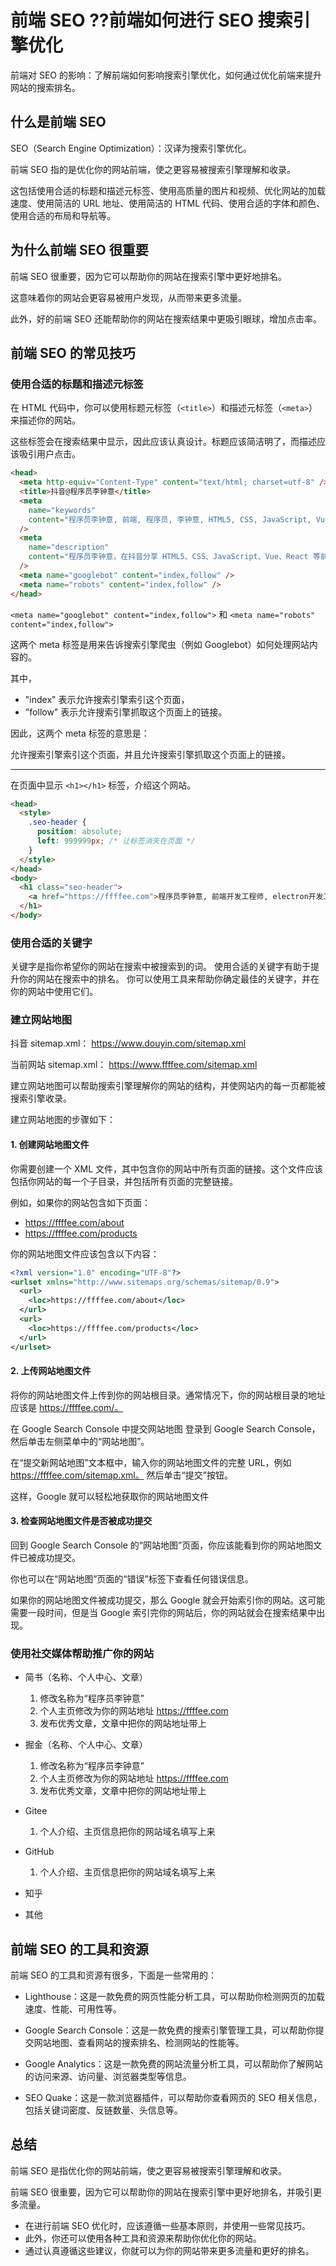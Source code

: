 # 前端 SEO ??前端如何进行 SEO 搜索引擎优化

前端对 SEO 的影响：了解前端如何影响搜索引擎优化，如何通过优化前端来提升网站的搜索排名。

## 什么是前端 SEO

SEO（Search Engine Optimization）：汉译为搜索引擎优化。

前端 SEO 指的是优化你的网站前端，使之更容易被搜索引擎理解和收录。

这包括使用合适的标题和描述元标签、使用高质量的图片和视频、优化网站的加载速度、使用简洁的 URL 地址、使用简洁的 HTML 代码、使用合适的字体和颜色、使用合适的布局和导航等。

## 为什么前端 SEO 很重要

前端 SEO 很重要，因为它可以帮助你的网站在搜索引擎中更好地排名。

这意味着你的网站会更容易被用户发现，从而带来更多流量。

此外，好的前端 SEO 还能帮助你的网站在搜索结果中更吸引眼球，增加点击率。

## 前端 SEO 的常见技巧

### 使用合适的标题和描述元标签

在 HTML 代码中，你可以使用标题元标签（`<title>`）和描述元标签（`<meta>`）来描述你的网站。

这些标签会在搜索结果中显示，因此应该认真设计。标题应该简洁明了，而描述应该吸引用户点击。

```html
<head>
  <meta http-equiv="Content-Type" content="text/html; charset=utf-8" />
  <title>抖音@程序员李钟意</title>
  <meta
    name="keywords"
    content="程序员李钟意, 前端, 程序员, 李钟意, HTML5, CSS, JavaScript, Vue, React, 爬虫, Electron, 钟意未来 "
  />
  <meta
    name="description"
    content="程序员李钟意，在抖音分享 HTML5、CSS、JavaScript、Vue、React 等前端技术，并提供 Vue 和 Electron 开发实战经验。还有爬虫技术和其他编程知识。钟意未来。"
  />
  <meta name="googlebot" content="index,follow" />
  <meta name="robots" content="index,follow" />
</head>
```

`<meta name="googlebot" content="index,follow">` 和 `<meta name="robots" content="index,follow">`

这两个 meta 标签是用来告诉搜索引擎爬虫（例如 Googlebot）如何处理网站内容的。

其中，

- "index" 表示允许搜索引擎索引这个页面，
- "follow" 表示允许搜索引擎抓取这个页面上的链接。

因此，这两个 meta 标签的意思是：

允许搜索引擎索引这个页面，并且允许搜索引擎抓取这个页面上的链接。

---

在页面中显示 `<h1></h1>` 标签，介绍这个网站。

```html
<head>
  <style>
    .seo-header {
      position: absolute;
      left: 999999px; /* 让标签消失在页面 */
    }
  </style>
</head>
<body>
  <h1 class="seo-header">
    <a href="https://ffffee.com">程序员李钟意, 前端开发工程师, electron开发工程师, 在抖音平台直播讲前端相关技术。</a>
  </h1>
</body>
```

### 使用合适的关键字

关键字是指你希望你的网站在搜索中被搜索到的词。
使用合适的关键字有助于提升你的网站在搜索中的排名。
你可以使用工具来帮助你确定最佳的关键字，并在你的网站中使用它们。

### 建立网站地图

抖音 sitemap.xml： https://www.douyin.com/sitemap.xml

当前网站 sitemap.xml： <a href="/sitemap.xml" target="_blank">https://www.ffffee.com/sitemap.xml</a>

建立网站地图可以帮助搜索引擎理解你的网站的结构，并使网站内的每一页都能被搜索引擎收录。

建立网站地图的步骤如下：

#### 1. 创建网站地图文件

你需要创建一个 XML 文件，其中包含你的网站中所有页面的链接。这个文件应该包括你网站的每一个子目录，并包括所有页面的完整链接。

例如，如果你的网站包含如下页面：

- https://ffffee.com/about
- https://ffffee.com/products

你的网站地图文件应该包含以下内容：

```xml
<?xml version="1.0" encoding="UTF-8"?>
<urlset xmlns="http://www.sitemaps.org/schemas/sitemap/0.9">
  <url>
    <loc>https://ffffee.com/about</loc>
  </url>
  <url>
    <loc>https://ffffee.com/products</loc>
  </url>
</urlset>

```

#### 2. 上传网站地图文件

将你的网站地图文件上传到你的网站根目录。通常情况下，你的网站根目录的地址应该是 https://ffffee.com/。

在 Google Search Console 中提交网站地图
登录到 Google Search Console，然后单击左侧菜单中的“网站地图”。

在“提交新网站地图”文本框中，输入你的网站地图文件的完整 URL，例如 https://ffffee.com/sitemap.xml。
然后单击“提交”按钮。

这样，Google 就可以轻松地获取你的网站地图文件

#### 3. 检查网站地图文件是否被成功提交

回到 Google Search Console 的“网站地图”页面，你应该能看到你的网站地图文件已被成功提交。

你也可以在“网站地图”页面的“错误”标签下查看任何错误信息。

如果你的网站地图文件被成功提交，那么 Google 就会开始索引你的网站。这可能需要一段时间，但是当 Google 索引完你的网站后，你的网站就会在搜索结果中出现。

### 使用社交媒体帮助推广你的网站

- 简书（名称、个人中心、文章）

  1. 修改名称为“程序员李钟意”
  2. 个人主页修改为你的网站地址 https://ffffee.com
  3. 发布优秀文章，文章中把你的网站地址带上

- 掘金（名称、个人中心、文章）

  1. 修改名称为“程序员李钟意”
  2. 个人主页修改为你的网站地址 https://ffffee.com
  3. 发布优秀文章，文章中把你的网站地址带上

- Gitee

  1. 个人介绍、主页信息把你的网站域名填写上来

- GitHub

  1. 个人介绍、主页信息把你的网站域名填写上来

- 知乎
- 其他

## 前端 SEO 的工具和资源

前端 SEO 的工具和资源有很多，下面是一些常用的：

- Lighthouse：这是一款免费的网页性能分析工具，可以帮助你检测网页的加载速度、性能、可用性等。

- Google Search Console：这是一款免费的搜索引擎管理工具，可以帮助你提交网站地图、查看网站的搜索排名、检测网站的性能等。

- Google Analytics：这是一款免费的网站流量分析工具，可以帮助你了解网站的访问来源、访问量、浏览器类型等信息。

- SEO Quake：这是一款浏览器插件，可以帮助你查看网页的 SEO 相关信息，包括关键词密度、反链数量、头信息等。

## 总结

前端 SEO 是指优化你的网站前端，使之更容易被搜索引擎理解和收录。

前端 SEO 很重要，因为它可以帮助你的网站在搜索引擎中更好地排名，并吸引更多流量。

- 在进行前端 SEO 优化时，应该遵循一些基本原则，并使用一些常见技巧。
- 此外，你还可以使用各种工具和资源来帮助你优化你的网站。
- 通过认真遵循这些建议，你就可以为你的网站带来更多流量和更好的排名。
